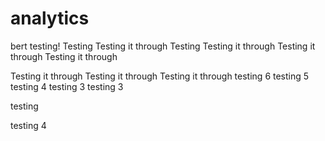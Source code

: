 # analytics
bert testing!
Testing
Testing it through
Testing
Testing it through
Testing it through
Testing it through


Testing it through
Testing it through
Testing it through
testing 6
testing 5
testing 4
testing 3
testing 3


testing




testing 4

